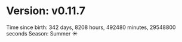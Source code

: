 # Version: v0.11.7
Time since birth: 342 days, 8208 hours, 492480 minutes, 29548800 seconds
Season: Summer ☀️
